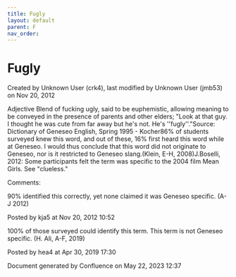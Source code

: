 ```yaml
---
title: Fugly
layout: default
parent: F
nav_order:
---
```


# Fugly

Created by  Unknown User (crk4), last modified by  Unknown User (jmb53) on Nov 20, 2012

Adjective Blend of fucking ugly, said to be euphemistic, allowing meaning to be conveyed in the presence of parents and other elders; &quot;Look at that guy. I thought he was cute from far away but he's not. He's ''fugly''.&quot;Source: Dictionary of Geneseo English, Spring 1995 - Kocher86% of students surveyed knew this word, and out of these, 16% first heard this word while at Geneseo. I would thus conclude that this word did not originate to Geneseo, nor is it restricted to Geneseo slang.(Klein, E-H, 2008)J.Boselli, 2012: Some participants felt the term was specific to the 2004 film Mean Girls. See &quot;clueless.&quot;   

Comments:

90% identified this correctly, yet none claimed it was Geneseo specific. (A-J 2012)

Posted by kja5 at Nov 20, 2012 10:52

100% of those surveyed could identify this term. This term is not Geneseo specific. (H. Ali, A-F, 2019)

Posted by hea4 at Apr 30, 2019 17:30

Document generated by Confluence on May 22, 2023 12:37


